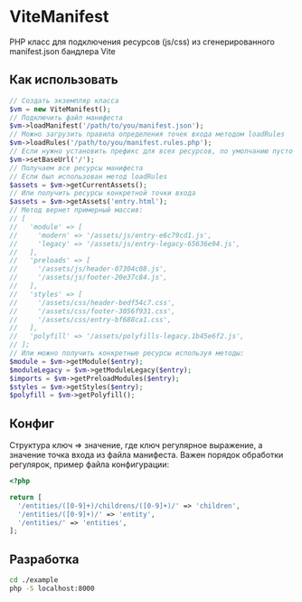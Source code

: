 # ViteManifest
PHP класс для подключения ресурсов (js/css) из сгенерированного manifest.json бандлера Vite

## Как использовать
```php
// Создать экземпляр класса
$vm = new ViteManifest();
// Подключить файл манифеста
$vm->loadManifest('/path/to/you/manifest.json');
// Можно загрузить правила определения точек входа методом loadRules
$vm->loadRules('/path/to/you/manifest.rules.php');
// Если нужно установить префикс для всех ресурсов, по умолчанию пусто
$vm->setBaseUrl('/');
// Получаем все ресурсы манифеста
// Если был использован метод loadRules
$assets = $vm->getCurrentAssets();
// Или получить ресурсы конкретной точки входа
$assets = $vm->getAssets('entry.html');
// Метод вернет примерный массив:
// [
//   'module' => [
//     'modern' => '/assets/js/entry-e6c79cd1.js',
//     'legacy' => '/assets/js/entry-legacy-65636e94.js',
//   ],
//   'preloads' => [
//     '/assets/js/header-07304c08.js',
//     '/assets/js/footer-20e37c84.js',
//   ],
//   'styles' => [
//     '/assets/css/header-bedf54c7.css',
//     '/assets/css/footer-3056f931.css',
//     '/assets/css/entry-bf688ca1.css',
//   ],
//   'polyfill' => '/assets/polyfills-legacy.1b45e6f2.js',
// ];
// Или можно получить конкретные ресурсы используя методы:
$module = $vm->getModule($entry);
$moduleLegacy = $vm->getModuleLegacy($entry);
$imports = $vm->getPreloadModules($entry);
$styles = $vm->getStyles($entry);
$polyfill = $vm->getPolyfill();
```

## Конфиг
Структура ключ => значение, где ключ регулярное выражение, а значение точка входа из файла манифеста. Важен порядок обработки регулярок, пример файла конфигурации:
```php
<?php

return [
  '/entities/([0-9]+)/childrens/([0-9]+)/' => 'children',
  '/entities/([0-9]+)/' => 'entity',
  '/entities/' => 'entities',
];
```

## Разработка
```sh
cd ./example
php -S localhost:8000
```